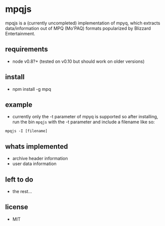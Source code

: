 mpqjs
=========================================
mpqjs is a (currently uncompleted) implementation of mpyq, which extracts
data/information out of MPQ (Mo'PAQ) formats popularized by Blizzard
Entertainment.

## requirements

- node v0.8?+ (tested on v0.10 but should work on older versions)

## install

- npm install -g mpq

## example

- currently only the -t parameter of mpyq is supported so after
installing, run the bin `mpqjs` with the -t parameter and include
a filename like so:

`mpqjs -I [filename]`

## whats implemented

- archive header information
- user data information

## left to do

- the rest...

## license

- MIT
